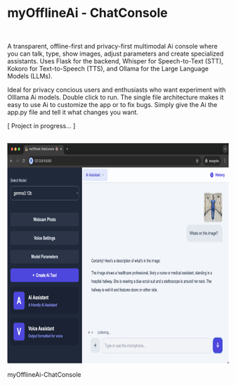 # myOfflineAi - ChatConsole

<br>

A transparent, offline-first and privacy-first multimodal Ai console where you can talk, type, show images, adjust parameters and create specialized assistants. Uses Flask for the backend, Whisper for Speech-to-Text (STT), Kokoro for Text-to-Speech (TTS), and Ollama for the Large Language Models (LLMs). 

Ideal for privacy concious users and enthusiasts who want experiment with Olllama Ai models.  Double click to run. The single file architecture makes it easy to use Ai to customize the app or to fix bugs. Simply give the Ai the app.py file and tell it what changes you want.

[ Project in progress... ]

<br>

<img src="images/image1.png" alt="App screenshot" height="500">
<p>myOfflineAi-ChatConsole</p>
